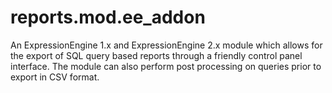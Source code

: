 reports.mod.ee_addon
====================

An ExpressionEngine 1.x and ExpressionEngine 2.x module which allows for the export of SQL query based reports through a friendly control panel interface. The module can also perform post processing on queries prior to export in CSV format.
